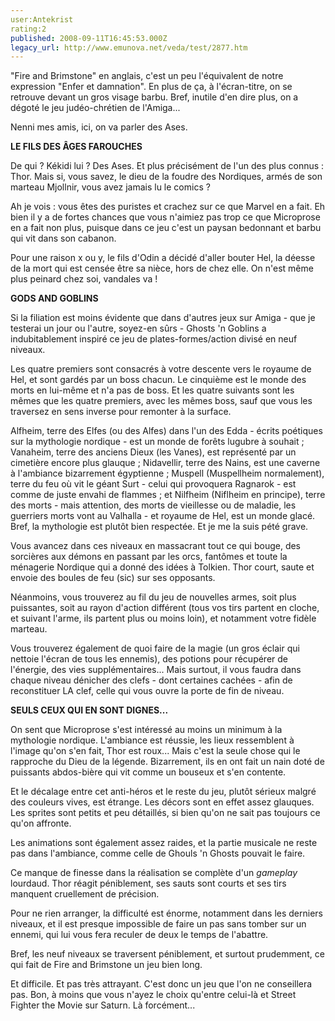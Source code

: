 ```yaml
---
user:Antekrist
rating:2
published: 2008-09-11T16:45:53.000Z
legacy_url: http://www.emunova.net/veda/test/2877.htm
---
```

"Fire and Brimstone" en anglais, c'est un peu l'équivalent de notre expression "Enfer et damnation". En plus de ça, à l'écran-titre, on se retrouve devant un gros visage barbu. Bref, inutile d'en dire plus, on a dégoté le jeu judéo-chrétien de l'Amiga...  

Nenni mes amis, ici, on va parler des Ases.  

  

**LE FILS DES ÂGES FAROUCHES**  

De qui ? Kékidi lui ? Des Ases. Et plus précisément de l'un des plus connus : Thor. Mais si, vous savez, le dieu de la foudre des Nordiques, armés de son marteau Mjollnir, vous avez jamais lu le comics ?  

Ah je vois : vous êtes des puristes et crachez sur ce que Marvel en a fait. Eh bien il y a de fortes chances que vous n'aimiez pas trop ce que Microprose en a fait non plus, puisque dans ce jeu c'est un paysan bedonnant et barbu qui vit dans son cabanon.  

Pour une raison x ou y, le fils d'Odin a décidé d'aller bouter Hel, la déesse de la mort qui est censée être sa nièce, hors de chez elle. On n'est même plus peinard chez soi, vandales va !  

  

**GODS AND GOBLINS**  

Si la filiation est moins évidente que dans d'autres jeux sur Amiga - que je testerai un jour ou l'autre, soyez-en sûrs - Ghosts 'n Goblins a indubitablement inspiré ce jeu de plates-formes/action divisé en neuf niveaux.  

Les quatre premiers sont consacrés à votre descente vers le royaume de Hel, et sont gardés par un boss chacun. Le cinquième est le monde des morts en lui-même et n'a pas de boss. Et les quatre suivants sont les mêmes que les quatre premiers, avec les mêmes boss, sauf que vous les traversez en sens inverse pour remonter à la surface.  

Alfheim, terre des Elfes (ou des Alfes) dans l'un des Edda - écrits poétiques sur la mythologie nordique - est un monde de forêts lugubre à souhait ; Vanaheim, terre des anciens Dieux (les Vanes), est représenté par un cimetière encore plus glauque ; Nidavellir, terre des Nains, est une caverne à l'ambiance bizarrement égyptienne ; Muspell (Muspellheim normalement), terre du feu où vit le géant Surt - celui qui provoquera Ragnarok - est comme de juste envahi de flammes ; et Nilfheim (Niflheim en principe), terre des morts - mais attention, des morts de vieillesse ou de maladie, les guerriers morts vont au Valhalla - et royaume de Hel, est un monde glacé. Bref, la mythologie est plutôt bien respectée. Et je me la suis pété grave.  

Vous avancez dans ces niveaux en massacrant tout ce qui bouge, des sorcières aux démons en passant par les orcs, fantômes et toute la ménagerie Nordique qui a donné des idées à Tolkien. Thor court, saute et envoie des boules de feu (sic) sur ses opposants.  

Néanmoins, vous trouverez au fil du jeu de nouvelles armes, soit plus puissantes, soit au rayon d'action différent (tous vos tirs partent en cloche, et suivant l'arme, ils partent plus ou moins loin), et notamment votre fidèle marteau.  

Vous trouverez également de quoi faire de la magie (un gros éclair qui nettoie l'écran de tous les ennemis), des potions pour récupérer de l'énergie, des vies supplémentaires... Mais surtout, il vous faudra dans chaque niveau dénicher des clefs - dont certaines cachées - afin de reconstituer LA clef, celle qui vous ouvre la porte de fin de niveau.  

  

**SEULS CEUX QUI EN SONT DIGNES...**  

On sent que Microprose s'est intéressé au moins un minimum à la mythologie nordique. L'ambiance est réussie, les lieux ressemblent à l'image qu'on s'en fait, Thor est roux... Mais c'est la seule chose qui le rapproche du Dieu de la légende. Bizarrement, ils en ont fait un nain doté de puissants abdos-bière qui vit comme un bouseux et s'en contente.  

Et le décalage entre cet anti-héros et le reste du jeu, plutôt sérieux malgré des couleurs vives, est étrange. Les décors sont en effet assez glauques. Les sprites sont petits et peu détaillés, si bien qu'on ne sait pas toujours ce qu'on affronte.  

Les animations sont également assez raides, et la partie musicale ne reste pas dans l'ambiance, comme celle de Ghouls 'n Ghosts pouvait le faire.  

Ce manque de finesse dans la réalisation se complète d'un _gameplay_ lourdaud. Thor réagit péniblement, ses sauts sont courts et ses tirs manquent cruellement de précision.  

Pour ne rien arranger, la difficulté est énorme, notamment dans les derniers niveaux, et il est presque impossible de faire un pas sans tomber sur un ennemi, qui lui vous fera reculer de deux le temps de l'abattre.  

Bref, les neuf niveaux se traversent péniblement, et surtout prudemment, ce qui fait de Fire and Brimstone un jeu bien long.  

Et difficile. Et pas très attrayant. C'est donc un jeu que l'on ne conseillera pas. Bon, à moins que vous n'ayez le choix qu'entre celui-là et Street Fighter the Movie sur Saturn. Là forcément...